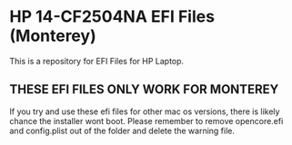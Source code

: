 # HP 14-CF2504NA EFI Files (Monterey)
This is a repository for EFI Files for HP Laptop.
## THESE EFI FILES ONLY WORK FOR MONTEREY
If you try and use these efi files for other mac os versions, there is likely chance the installer wont boot. Please remember to remove opencore.efi and config.plist out of the folder and delete the warning file.
